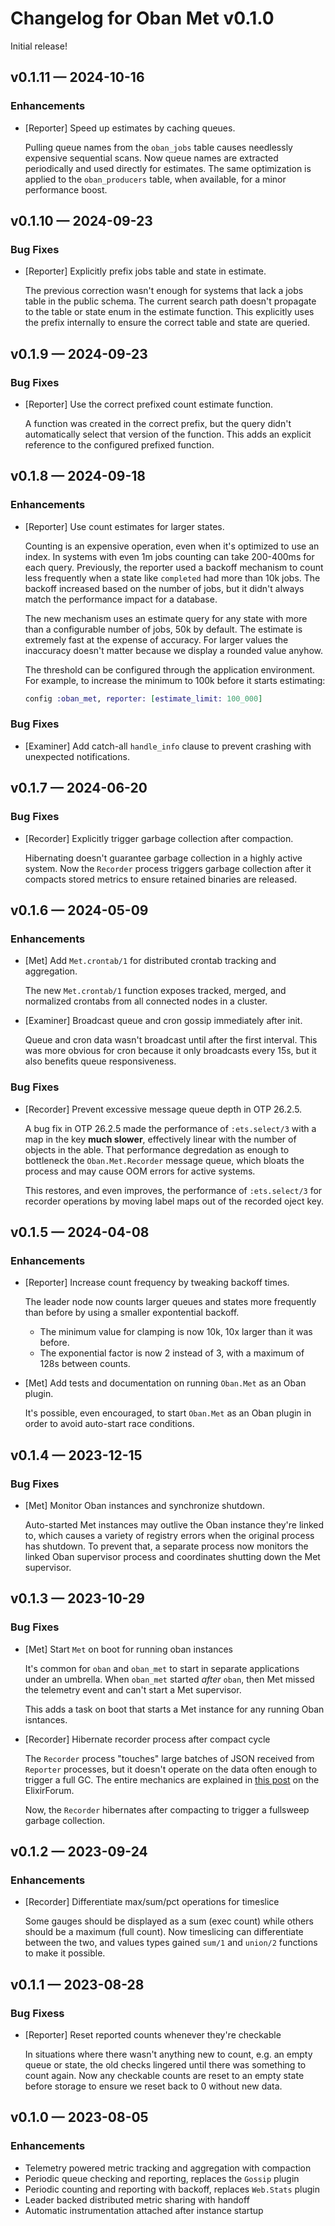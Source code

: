 # Changelog for Oban Met v0.1.0

Initial release!

## v0.1.11 — 2024-10-16

### Enhancements

- [Reporter] Speed up estimates by caching queues.

  Pulling queue names from the `oban_jobs` table causes needlessly expensive sequential scans. Now
  queue names are extracted periodically and used directly for estimates. The same optimization is
  applied to the `oban_producers` table, when available, for a minor performance boost.

## v0.1.10 — 2024-09-23

### Bug Fixes

- [Reporter] Explicitly prefix jobs table and state in estimate.

  The previous correction wasn't enough for systems that lack a jobs table in the public schema.
  The current search path doesn't propagate to the table or state enum in the estimate function.
  This explicitly uses the prefix internally to ensure the correct table and state are queried.

## v0.1.9 — 2024-09-23

### Bug Fixes

- [Reporter] Use the correct prefixed count estimate function.

  A function was created in the correct prefix, but the query didn't automatically select that
  version of the function. This adds an explicit reference to the configured prefixed function.

## v0.1.8 — 2024-09-18

### Enhancements

- [Reporter] Use count estimates for larger states.

  Counting is an expensive operation, even when it's optimized to use an index. In systems with
  even 1m jobs counting can take 200-400ms for each query. Previously, the reporter used a backoff
  mechanism to count less frequently when a state like `completed` had more than 10k jobs. The
  backoff increased based on the number of jobs, but it didn't always match the performance impact
  for a database.

  The new mechanism uses an estimate query for any state with more than a configurable number of
  jobs, 50k by default. The estimate is extremely fast at the expense of accuracy. For larger
  values the inaccuracy doesn't matter because we display a rounded value anyhow.

  The threshold can be configured through the application environment. For example, to increase
  the minimum to 100k before it starts estimating:

  ```elixir
  config :oban_met, reporter: [estimate_limit: 100_000]
  ```

### Bug Fixes

- [Examiner] Add catch-all `handle_info` clause to prevent crashing with unexpected notifications.

## v0.1.7 — 2024-06-20

### Bug Fixes

- [Recorder] Explicitly trigger garbage collection after compaction.

  Hibernating doesn't guarantee garbage collection in a highly active system. Now the `Recorder`
  process triggers garbage collection after it compacts stored metrics to ensure retained binaries
  are released.

## v0.1.6 — 2024-05-09

### Enhancements

- [Met] Add `Met.crontab/1` for distributed crontab tracking and aggregation.

  The new `Met.crontab/1` function exposes tracked, merged, and normalized crontabs from all
  connected nodes in a cluster.

- [Examiner] Broadcast queue and cron gossip immediately after init.

  Queue and cron data wasn't broadcast until after the first interval. This was more obvious for
  cron because it only broadcasts every 15s, but it also benefits queue responsiveness.

### Bug Fixes

- [Recorder] Prevent excessive message queue depth in OTP 26.2.5.

  A bug fix in OTP 26.2.5 made the performance of `:ets.select/3` with a map in the key **much
  slower**, effectively linear with the number of objects in the able. That performance degredation
  as enough to bottleneck the `Oban.Met.Recorder` message queue, which bloats the process and may
  cause OOM errors for active systems.

  This restores, and even improves, the performance of `:ets.select/3` for recorder operations by
  moving label maps out of the recorded oject key.

## v0.1.5 — 2024-04-08

### Enhancements

- [Reporter] Increase count frequency by tweaking backoff times.

  The leader node now counts larger queues and states more frequently than before by using a
  smaller expontential backoff.

  - The minimum value for clamping is now 10k, 10x larger than it was before.
  - The exponential factor is now 2 instead of 3, with a maximum of 128s between counts.

- [Met] Add tests and documentation on running `Oban.Met` as an Oban plugin.

  It's possible, even encouraged, to start `Oban.Met` as an Oban plugin in order to avoid
  auto-start race conditions.

## v0.1.4 — 2023-12-15

### Bug Fixes

- [Met] Monitor Oban instances and synchronize shutdown.

  Auto-started Met instances may outlive the Oban instance they're linked to, which causes a
  variety of registry errors when the original process has shutdown. To prevent that, a separate
  process now monitors the linked Oban supervisor process and coordinates shutting down the Met
  supervisor.

## v0.1.3 — 2023-10-29

### Bug Fixes

- [Met] Start `Met` on boot for running oban instances

  It's common for `oban` and `oban_met` to start in separate applications under an umbrella. When
  `oban_met` started _after_ `oban`, then Met missed the telemetry event and can't start a Met
  supervisor.

  This adds a task on boot that starts a Met instance for any running Oban isntances.

- [Recorder] Hibernate recorder process after compact cycle

  The `Recorder` process "touches" large batches of JSON received from `Reporter` processes, but
  it doesn't operate on the data often enough to trigger a full GC. The entire mechanics are
  explained in [this post][post] on the ElixirForum.
  
  Now, the `Recorder` hibernates after compacting to trigger a fullsweep garbage collection.
  
  [post]: https://elixirforum.com/t/extremely-high-memory-usage-in-genservers/4035/23

## v0.1.2 — 2023-09-24

### Enhancements

- [Recorder] Differentiate max/sum/pct operations for timeslice

  Some gauges should be displayed as a sum (exec count) while others should be a maximum (full
  count). Now timeslicing can differentiate between the two, and values types gained `sum/1` and
  `union/2` functions to make it possible.

## v0.1.1 — 2023-08-28

### Bug Fixess

- [Reporter] Reset reported counts whenever they're checkable

  In situations where there wasn't anything new to count, e.g. an empty queue or state, the old
  checks lingered until there was something to count again. Now any checkable counts are reset to
  an empty state before storage to ensure we reset back to 0 without new data.

## v0.1.0 — 2023-08-05

### Enhancements

- Telemetry powered metric tracking and aggregation with compaction
- Periodic queue checking and reporting, replaces the `Gossip` plugin
- Periodic counting and reporting with backoff, replaces `Web.Stats` plugin
- Leader backed distributed metric sharing with handoff
- Automatic instrumentation attached after instance startup

